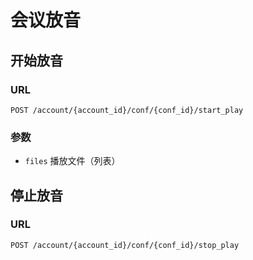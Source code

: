 # 会议放音

## 开始放音

### URL

```
POST /account/{account_id}/conf/{conf_id}/start_play
```

### 参数

- `files` 播放文件（列表）

## 停止放音

### URL

```
POST /account/{account_id}/conf/{conf_id}/stop_play
```
